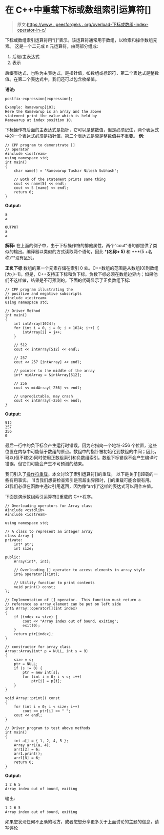 # 在 C++中重载下标或数组索引运算符[]

> 原文:[https://www . geesforgeks . org/overload-下标或数组-index-operator-in-c/](https://www.geeksforgeeks.org/overloading-subscript-or-array-index-operator-in-c/)

下标或数组索引运算符用“[]”表示。该运算符通常用于数组，以检索和操作数组元素。
这是一个二元或 n 元运算符，由两部分组成:

1.  后缀/主表达式
2.  表示

后缀表达式，也称为主表达式，是指针值，如数组或标识符，第二个表达式是整数值。在第二个表达式中，我们还可以包含枚举值。

**语法:**

```
postfix-expression[expression];

Example: Ramswarup[10];
Here the Ramswarup is an array and the above
statement print the value which is held by
Ramswarup at index position 10.

```

下标操作符后面的主表达式是指针，它可以是整数值，但是必须记住，两个表达式中的一个表达式必须是指针值，第二个表达式是否是整数值并不重要。
**例:**

```
// CPP program to demonstrate []
// operator
#include <iostream>
using namespace std;
int main()
{
    char name[] = "Ramswarup Tushar Nilesh Subhash";

    // Both of the statement prints same thing
    cout << name[5] << endl;
    cout << 5 [name] << endl;
    return 0;
}
```

**Output:**

```
a
a

```

```
OUTPUT
a
a

```

**解释:**
在上面的例子中，由于下标操作符的排他属性，两个“cout”语句都提供了类似的输出。编译器以类似的方式读取两个语句，因此 ***(名称+ 5)** 和 ***(5 +名称)**没有区别。

**正负下标**
数组的第一个元素存储在索引 0 处。C++数组的范围是从数组[0]到数组[大小–1]。但是，C++支持正下标和负下标。负数下标必须在数组边界内；如果他们不这样做，结果是不可预测的。下面的代码显示了正负数组下标:

```
// CPP program illustrating the
// positive and negative subscripts
#include <iostream>
using namespace std;

// Driver Method
int main()
{
    int intArray[1024];
    for (int i = 0, j = 0; i < 1024; i++) {
        intArray[i] = j++;
    }

    // 512
    cout << intArray[512] << endl;

    // 257
    cout << 257 [intArray] << endl;

    // pointer to the middle of the array
    int* midArray = &intArray[512];

    // 256
    cout << midArray[-256] << endl;

    // unpredictable, may crash
    cout << intArray[-256] << endl;
}
```

**Output:**

```
512
257
256
0

```

最后一行中的负下标会产生运行时错误，因为它指向一个地址-256 个位置，这些位置在内存中可能低于数组的原点。数组中的指针被初始化到数组的中间；因此，可以(但不建议)同时使用正数组索引和负数组索引。数组下标错误不会产生编译时错误，但它们可能会产生不可预测的结果。

我们引入了[操作符重载](https://www.geeksforgeeks.org/operator-overloading-c/)。本文讨论了索引运算符[]的重载。
以下是关于[]超载的一些有用事实。
1)当我们想要检查索引是否超出界限时，[]的重载可能会很有用。
2)我们必须在函数中通过引用返回，因为像“arr[i]”这样的表达式可以用作左值。

下面是演示数组索引运算符[]重载的 C++程序。

```
// Overloading operators for Array class
#include <cstdlib>
#include <iostream>

using namespace std;

// A class to represent an integer array
class Array {
private:
    int* ptr;
    int size;

public:
    Array(int*, int);

    // Overloading [] operator to access elements in array style
    int& operator[](int);

    // Utility function to print contents
    void print() const;
};

// Implementation of [] operator.  This function must return a
// reference as array element can be put on left side
int& Array::operator[](int index)
{
    if (index >= size) {
        cout << "Array index out of bound, exiting";
        exit(0);
    }
    return ptr[index];
}

// constructor for array class
Array::Array(int* p = NULL, int s = 0)
{
    size = s;
    ptr = NULL;
    if (s != 0) {
        ptr = new int[s];
        for (int i = 0; i < s; i++)
            ptr[i] = p[i];
    }
}

void Array::print() const
{
    for (int i = 0; i < size; i++)
        cout << ptr[i] << " ";
    cout << endl;
}

// Driver program to test above methods
int main()
{
    int a[] = { 1, 2, 4, 5 };
    Array arr1(a, 4);
    arr1[2] = 6;
    arr1.print();
    arr1[8] = 6;
    return 0;
}
```

**Output:**

```
1 2 6 5 
Array index out of bound, exiting

```

输出:

```
1 2 6 5
Array index out of bound, exiting
```

如果您发现任何不正确的地方，或者您想分享更多关于上面讨论的主题的信息，请写评论